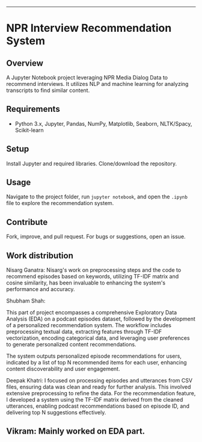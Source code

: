 
---

# NPR Interview Recommendation System

## Overview
A Jupyter Notebook project leveraging NPR Media Dialog Data to recommend interviews. It utilizes NLP and machine learning for analyzing transcripts to find similar content.

## Requirements
- Python 3.x, Jupyter, Pandas, NumPy, Matplotlib, Seaborn, NLTK/Spacy, Scikit-learn

## Setup
Install Jupyter and required libraries. Clone/download the repository.

## Usage
Navigate to the project folder, run `jupyter notebook`, and open the `.ipynb` file to explore the recommendation system.

## Contribute
Fork, improve, and pull request. For bugs or suggestions, open an issue.

## Work distribution
Nisarg Ganatra: 
Nisarg's work on preprocessing steps and the code to recommend episodes based on keywords, utilizing TF-IDF matrix and cosine similarity, has been invaluable to enhancing the system's performance and accuracy.

Shubham Shah:

This  part of project encompasses a comprehensive Exploratory Data Analysis (EDA) on a podcast episodes dataset, followed by the development of a personalized recommendation system. The workflow includes preprocessing textual data, extracting features through TF-IDF vectorization, encoding categorical data, and leveraging user preferences to generate personalized content recommendations.


The system outputs personalized episode recommendations for users, indicated by a list of top N recommended items for each user, enhancing content discoverability and user engagement.

Deepak Khatri:
I focused on processing episodes and utterances from CSV files, ensuring data was clean and ready for further analysis. This involved extensive preprocessing to refine the data. For the recommendation feature, I developed a system using the TF-IDF matrix derived from the cleaned utterances, enabling podcast recommendations based on episode ID, and delivering top N suggestions effectively.

Vikram:
Mainly worked on EDA part.
---

